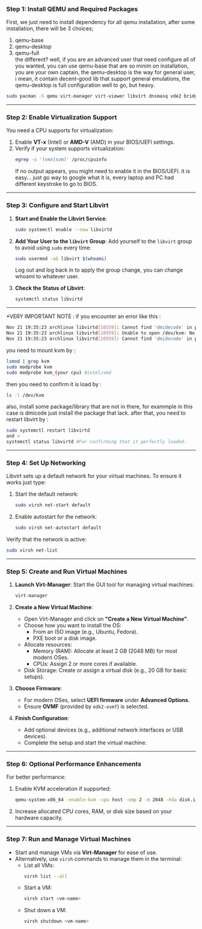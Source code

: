 ### **Step 1: Install QEMU and Required Packages**
First, we just need to install dependency for all qemu installation, after some installation, there will be 3 choices;
1. qemu-base
2. qemu-desktop
3. qemu-full
<br>the different? well, if you are an advanced user that need configure all of you wanted, you can use qemu-base that are so minim on installation, you are your own captain, the qemu-desktop is the way for general user, i mean, it contain decent-good lib that support general emulations, the qemu-desktop is full configuration well to go, but heavy.

```bash
sudo pacman -S qemu virt-manager virt-viewer libvirt dnsmasq vde2 bridge-utils openbsd-netcat edk2-ovmf
```

---

### **Step 2: Enable Virtualization Support**
You need a CPU supports for virtualization:
1. Enable **VT-x** (Intel) or **AMD-V** (AMD) in your BIOS/UEFI settings.
2. Verify if your system supports virtualization:
   ```bash
   egrep -o '(vmx|svm)' /proc/cpuinfo
   ```
   If no output appears, you might need to enable it in the BIOS/UEFI. it is easy... just go way to google what it is, every laptop and PC had different keystroke to go to BIOS.

---

### **Step 3: Configure and Start Libvirt**
1. **Start and Enable the Libvirt Service**:
   ```bash
   sudo systemctl enable --now libvirtd
   ```

2. **Add Your User to the `libvirt` Group**:
   Add yourself to the `libvirt` group to avoid using `sudo` every time:
   ```bash
   sudo usermod -aG libvirt $(whoami)
   ```
   Log out and log back in to apply the group change, you can change whoami to whatever user.

3. **Check the Status of Libvirt**:
   ```bash
   systemctl status libvirtd
   ```
---
*VERY IMPORTANT NOTE :
if you encounter an error like this :
```bash
Nov 21 19:35:23 archlinux libvirtd[10559]: Cannot find 'dmidecode' in path: No such file or directory
Nov 21 19:35:23 archlinux libvirtd[10559]: Unable to open /dev/kvm: No such file or directory
Nov 21 19:35:23 archlinux libvirtd[10559]: Cannot find 'dmidecode' in path: No such file or directory
```
you need to mount kvm by :
```bash
lsmod | grep kvm
sudo modprobe kvm
sudo modprobe kvm_(your cpu) #intel/amd
```
then you need to confirm it is load by :

```bash
ls -l /dev/kvm
```
also, install some package/library that are not in there, for exammple in this case is dmicode just install the package that lack.
after that, you need to restart libvirt by :
```bash
sudo systemctl restart libvirtd
and >
systemctl status libvirtd #For confirming that it perfectly loaded.
```
---
### **Step 4: Set Up Networking**
Libvirt sets up a default network for your virtual machines. To ensure it works just type:
1. Start the default network:
   ```bash
   sudo virsh net-start default
   ```
2. Enable autostart for the network:
   ```bash
   sudo virsh net-autostart default
   ```

Verify that the network is active:
```bash
sudo virsh net-list
```

---

### **Step 5: Create and Run Virtual Machines**
1. **Launch Virt-Manager**:
   Start the GUI tool for managing virtual machines:
   ```bash
   virt-manager
   ```

2. **Create a New Virtual Machine**:
   - Open Virt-Manager and click on **"Create a New Virtual Machine"**.
   - Choose how you want to install the OS:
     - From an ISO image (e.g., Ubuntu, Fedora).
     - PXE boot or a disk image.
   - Allocate resources:
     - Memory (RAM): Allocate at least 2 GB (2048 MB) for most modern OSes.
     - CPUs: Assign 2 or more cores if available.
   - Disk Storage: Create or assign a virtual disk (e.g., 20 GB for basic setups).

3. **Choose Firmware**:
   - For modern OSes, select **UEFI firmware** under **Advanced Options**.
   - Ensure **OVMF** (provided by `edk2-ovmf`) is selected.

4. **Finish Configuration**:
   - Add optional devices (e.g., additional network interfaces or USB devices).
   - Complete the setup and start the virtual machine.

---

### **Step 6: Optional Performance Enhancements**
For better performance:
1. Enable KVM acceleration if supported:
   ```bash
   qemu-system-x86_64 -enable-kvm -cpu host -smp 2 -m 2048 -hda disk.img
   ```

2. Increase allocated CPU cores, RAM, or disk size based on your hardware capacity.

---

### **Step 7: Run and Manage Virtual Machines**
- Start and manage VMs via **Virt-Manager** for ease of use.
- Alternatively, use `virsh` commands to manage them in the terminal:
  - List all VMs:
    ```bash
    virsh list --all
    ```
  - Start a VM:
    ```bash
    virsh start <vm-name>
    ```
  - Shut down a VM:
    ```bash
    virsh shutdown <vm-name>
    ```
